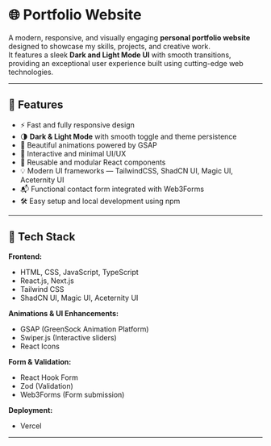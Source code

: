 # 🌐 Portfolio Website

A modern, responsive, and visually engaging **personal portfolio website** designed to showcase my skills, projects, and creative work.  
It features a sleek **Dark and Light Mode UI** with smooth transitions, providing an exceptional user experience built using cutting-edge web technologies.

---

## 🚀 Features

- ⚡ Fast and fully responsive design  
- 🌗 **Dark & Light Mode** with smooth toggle and theme persistence  
- 🎨 Beautiful animations powered by GSAP  
- 🧭 Interactive and minimal UI/UX  
- 🧩 Reusable and modular React components  
- 💡 Modern UI frameworks — TailwindCSS, ShadCN UI, Magic UI, Aceternity UI  
- 📬 Functional contact form integrated with Web3Forms  
- 🛠️ Easy setup and local development using npm

---

## 🧰 Tech Stack

**Frontend:**  
- HTML, CSS, JavaScript, TypeScript  
- React.js, Next.js  
- Tailwind CSS  
- ShadCN UI, Magic UI, Aceternity UI  

**Animations & UI Enhancements:**  
- GSAP (GreenSock Animation Platform)  
- Swiper.js (Interactive sliders)  
- React Icons  

**Form & Validation:**  
- React Hook Form  
- Zod (Validation)  
- Web3Forms (Form submission)

**Deployment:**  
- Vercel  

---


